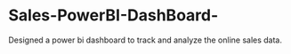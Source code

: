 # Sales-PowerBI-DashBoard-
Designed a power bi dashboard to track and analyze the online sales data.
